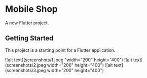 # Mobile Shop

A new Flutter project.

## Getting Started

This project is a starting point for a Flutter application.

![alt text](screenshots/1.jpeg "width="200" height="400")
![alt text](screenshots/2.jpeg  width="200" height="400")
![alt text](screenshots/3.jpeg  width="200" height="400")
